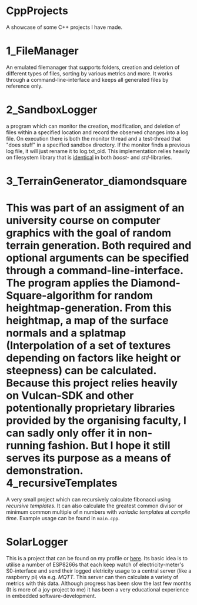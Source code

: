 # CppProjects
A showcase of some C++ projects I have made. 

1_FileManager
=============
An emulated filemanager that supports folders, creation and deletion of different types of files, sorting by various metrics and more. It works through a command-line-interface and keeps all generated files by reference only.

2_SandboxLogger
===============
a program which can monitor the creation, modification, and deletion of files within a specified location and record the observed changes into a log file. On execution there is both the monitor thread and a test-thread that "does stuff" in a specified sandbox directory. If the monitor finds a previous log file, it will just rename it to log.txt_old. This implementation relies heavily on filesystem library that is [identical](https://en.cppreference.com/w/cpp/filesystem) in both *boost*- and *std*-libraries.

3_TerrainGenerator_diamondsquare
================================
This was part of an assigment of an university course on computer graphics with the goal of random terrain generation. Both required and optional arguments can be specified through a command-line-interface. The program applies the Diamond-Square-algorithm for random heightmap-generation. From this heightmap, a map of the surface normals and a splatmap (Interpolation of a set of textures depending on factors like height or steepness) can be calculated. Because this project relies heavily on Vulcan-SDK and other potentionally proprietary libraries provided by the organising faculty, I can sadly only offer it in non-running fashion. But I hope it still serves its purpose as a means of demonstration.
4_recursiveTemplates
====================
A very small project which can recursively calculate fibonacci using *recursive templates*. It can also calculate the greatest common divisor or minimum common multiple of n numbers with *variadic templates* at *compile time*. Example usage can be found in `main.cpp`.

SolarLogger
===========
This is a project that can be found on my profile or [here](https://github.com/ManuelMuehlberger/SolarLogger). Its basic idea is to utilise a number of ESP8266s that each keep watch of  electricity-meter's S0-interface and send their logged eletricity usage to a central server (like a raspberry pi) via e.g. *MQTT*. This server can then calculate a variety of metrics with this data. Although progress has been slow the last few months (It is more of a joy-project to me) it has been a very educational experience in embedded software-development. 
